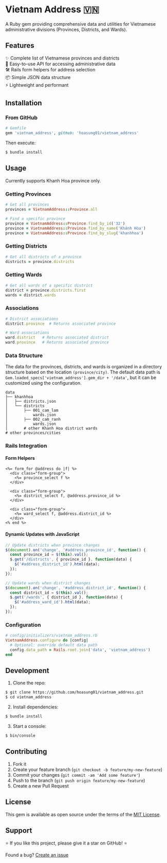# Vietnam Address 🇻🇳

A Ruby gem providing comprehensive data and utilities for Vietnamese administrative divisions (Provinces, Districts, and Wards).

## Features

✨ Complete list of Vietnamese provinces and districts  
🚀 Easy-to-use API for accessing administrative data  
🛠️ Rails form helpers for address selection  
📦 Simple JSON data structure  
⚡ Lightweight and performant  

## Installation

### From GitHub

```ruby
# Gemfile
gem 'vietnam_address', github: 'hoasung01/vietnam_address'
```

Then execute:
```bash
$ bundle install
```

## Usage
Currently supports Khanh Hoa province only.

### Getting Provinces
```ruby
# Get all provinces
provinces = VietnamAddress::Province.all

# Find a specific province
province = VietnamAddress::Province.find_by_id('32')
province = VietnamAddress::Province.find_by_name('Khánh Hòa')
province = VietnamAddress::Province.find_by_slug('khanhhoa')
```

### Getting Districts
```ruby
# Get all districts of a province
districts = province.districts
```

### Getting Wards
```ruby
# Get all wards of a specific district
district = province.districts.first
wards = district.wards
```

### Associations
```ruby
# District associations
district.province  # Returns associated province

# Ward associations
ward.district   # Returns associated district
ward.province   # Returns associated province
```

### Data Structure
The data for the provinces, districts, and wards is organized in a directory structure based on the location `(province/city)`. The default data path is `Gem.loaded_specs['vietnam_address'].gem_dir + '/data'`, but it can be customized using the configuration.

```
data
├── khanhhoa
│   ├── districts.json
│   └── districts
│       ├── 001_cam_lam
│           wards.json
│       ├── 002_cam_ranh
│           wards.json
│       # other Khanh Hoa district wards
# other provinces/cities
```

### Rails Integration

#### Form Helpers

```erb
<%= form_for @address do |f| %>
  <div class="form-group">
    <%= province_select f %>
  </div>
  
  <div class="form-group">
    <%= district_select f, @address.province_id %>
  </div>
  
  <div class="form-group">
    <%= ward_select f, @address.district_id %>
  </div>
<% end %>
```

#### Dynamic Updates with JavaScript

```javascript
// Update districts when province changes
$(document).on('change', '#address_province_id', function() {
  const province_id = $(this).val();
  $.get('/districts', { province_id }, function(data) {
    $('#address_district_id').html(data);
  });
});

// Update wards when district changes
$(document).on('change', '#address_district_id', function() {
  const district_id = $(this).val();
  $.get('/wards', { district_id }, function(data) {
    $('#address_ward_id').html(data);
  });
});
```

### Configuration

```ruby
# config/initializers/vietnam_address.rb
VietnamAddress.configure do |config|
  # Optional: override default data path
  config.data_path = Rails.root.join('data', 'vietnam_address')
end
```

## Development

1. Clone the repo:
```bash
$ git clone https://github.com/hoasung01/vietnam_address.git
$ cd vietnam_address
```

2. Install dependencies:
```bash
$ bundle install
```

3. Start a console:
```bash
$ bin/console
```

## Contributing

1. Fork it
2. Create your feature branch (`git checkout -b feature/my-new-feature`)
3. Commit your changes (`git commit -am 'Add some feature'`)
4. Push to the branch (`git push origin feature/my-new-feature`)
5. Create a new Pull Request

## License

This gem is available as open source under the terms of the [MIT License](https://opensource.org/licenses/MIT).

## Support

⭐️ If you like this project, please give it a star on GitHub! ⭐️

Found a bug? [Create an issue](https://github.com/hoasung01/vietnam_address/issues)
